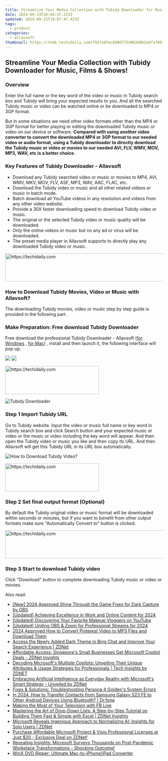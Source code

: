 ```yaml
---
title: Streamline Your Media Collection with Tubidy Downloader for Music, Films & Shows!
date: 2024-09-23T20:04:37.223Z
updated: 2024-09-25T19:07:47.423Z
tags:
  - product
categories:
  - allavsoft
thumbnail: https://thmb.techidaily.com/f567a9fec699d773d0b269b2abfaf091f129a875a6f111520a97150e50266041.jpg
---
```


## Streamline Your Media Collection with Tubidy Downloader for Music, Films & Shows!

### Overview

Enter the full name or the key word of the video or music in Tubidy search box and Tubidy will bring your expected results to you. And all the searched Tubidy music or video can be watched online or be downloaded to MP4 or 3GP format.

But in some situations we need other video formats other than the MP4 or 3GP format for better playing or editing the downloaded Tubidy music or video on our device or software. **Compared with using another video converter to convert the downloaded MP4 or 3GP format to our needed video or audio format, using a Tubidy downloader to directly download the Tubidy music or video or movies to our needed AVI, FLV, WMV, MOV, MP3, WAV, etc is a better choice.**

### Key Features of Tubidy Downloader - Allavsoft

* Download any Tubidy searched video or music or movies to MP4, AVI, WMV, MKV, MOV, FLV, ASF, MP3, WAV, AAC, FLAC, etc.
* Download the Tubidy video or music and all other related videos or music in batch mode.
* Batch download all YouTube videos in any resolution and videos from any other video website.
* Provide a 30X faster downloading speed to download Tubidy video or music.
* The original or the selected Tubidy video or music quality will be downloaded.
* Only the online videos or music but no any ad or virus will be downloaded.
* The preset media player in Allavsoft supports to directly play any downloaded Tubidy video or music.

<!-- affiliate ads begin -->
<a href="https://aligracehair.sjv.io/c/5597632/1997722/19272" target="_top" id="1997722">
  <img src="//a.impactradius-go.com/display-ad/19272-1997722" border="0" alt="https://techidaily.com" width="728" height="90"/>
</a>
<img height="0" width="0" src="https://aligracehair.sjv.io/i/5597632/1997722/19272" style="position:absolute;visibility:hidden;" border="0" />
<!-- affiliate ads end -->

### How to Download Tubidy Movies, Video or Music with Allavsoft?

The downloading Tubidy movies, video or music step by step guide is provided in the following part.

### Make Preparation: Free download Tubidy Downloader

Free download the professional Tubidy Downloader - Allavsoft ([for Windows](https://tools.techidaily.com/allavsoft/products/) , [for Mac](https://tools.techidaily.com/allavsoft/products/)) , install and then launch it, the following interface will pop up.

[![](https://www.allavsoft.com/how-to/../images/how-to/free-download-win.jpg)](https://tools.techidaily.com/allavsoft/products/) [![](https://www.allavsoft.com/how-to/../images/how-to/free-download-mac.jpg)](https://tools.techidaily.com/allavsoft/products/)

<!-- affiliate ads begin -->
<a href="https://aligracehair.sjv.io/c/5597632/1997675/19272" target="_top" id="1997675">
  <img src="//a.impactradius-go.com/display-ad/19272-1997675" border="0" alt="https://techidaily.com" width="300" height="90"/>
</a>
<img height="0" width="0" src="https://aligracehair.sjv.io/i/5597632/1997675/19272" style="position:absolute;visibility:hidden;" border="0" />
<!-- affiliate ads end -->

![Tubidy Downloader](https://www.allavsoft.com/how-to/../images/allavsoft/screen-shot-600.jpg)

### Step 1 Import Tubidy URL

Go to Tubidy website. Input the video or music full name or key word in Tubidy search box and click Search button and your expected music or video or the music or video including the key word will appear. And then open the Tubidy video or music you like and then copy its URL. And then Allavsoft will get this Tubidy URL in its URL box automatically.

![How to Download Tubidy Video?](https://www.allavsoft.com/how-to/../images/how-to/download-rtmp-video/download-rtmp-video.jpg)

<!-- affiliate ads begin -->
<a href="https://aligracehair.sjv.io/c/5597632/1959707/19272" target="_top" id="1959707">
  <img src="//a.impactradius-go.com/display-ad/19272-1959707" border="0" alt="https://techidaily.com" width="300" height="90"/>
</a>
<img height="0" width="0" src="https://aligracehair.sjv.io/i/5597632/1959707/19272" style="position:absolute;visibility:hidden;" border="0" />
<!-- affiliate ads end -->

### Step 2 Set final output format (Optional)

By default the Tubidy original video or music format will be downloaded within seconds or minutes, but if you want to benefit from other output formats make sure "Automatically Convert to" button is clicked.

<!-- affiliate ads begin -->
<a href="https://coinrule.sjv.io/c/5597632/1610918/18409" target="_top" id="1610918">
  <img src="//a.impactradius-go.com/display-ad/18409-1610918" border="0" alt="https://techidaily.com" width="728" height="90"/>
</a>
<img height="0" width="0" src="https://coinrule.sjv.io/i/5597632/1610918/18409" style="position:absolute;visibility:hidden;" border="0" />
<!-- affiliate ads end -->

### Step 3 Start to download Tubidy video

Click "Download" button to complete downloading Tubidy music or video or movies.

<ins class="adsbygoogle"
     style="display:block"
     data-ad-format="autorelaxed"
     data-ad-client="ca-pub-7571918770474297"
     data-ad-slot="1223367746"></ins>

<ins class="adsbygoogle"
     style="display:block"
     data-ad-client="ca-pub-7571918770474297"
     data-ad-slot="8358498916"
     data-ad-format="auto"
     data-full-width-responsive="true"></ins>

<span class="atpl-alsoreadstyle">Also read:</span>
<div><ul>
<li><a href="https://digital-screen-recording.techidaily.com/new-2024-approved-shine-through-the-game-fixes-for-dark-capture-by-obs/"><u>[New] 2024 Approved Shine Through the Game Fixes for Dark Capture by OBS</u></a></li>
<li><a href="https://facebook-video-share.techidaily.com/updated-achieving-excellence-in-work-and-online-content-for-2024/"><u>[Updated] Achieving Excellence in Work and Online Content for 2024</u></a></li>
<li><a href="https://youtube-sure.techidaily.com/ed-discovering-your-favorite-makeup-vloggers-on-youtube/"><u>[Updated] Discovering Your Favorite Makeup Vloggers on YouTube</u></a></li>
<li><a href="https://video-capture.techidaily.com/updated-uniting-obs-and-zoom-for-professional-streams-for-2024/"><u>[Updated] Uniting OBS & Zoom for Professional Streams for 2024</u></a></li>
<li><a href="https://some-techniques.techidaily.com/2024-approved-how-to-convert-pinterest-video-to-mp3-files-and-download-them/"><u>2024 Approved How to Convert Pinterest Video to MP3 Files and Download Them</u></a></li>
<li><a href="https://win-alternatives.techidaily.com/access-the-newly-added-dark-theme-in-bing-chat-and-improve-your-search-experience-zdnet/"><u>Access the Newly Added Dark Theme in Bing Chat and Improve Your Search Experience | ZDNet</u></a></li>
<li><a href="https://win-alternatives.techidaily.com/affordable-access-singapores-small-businesses-get-microsoft-copilot-deals-zdnet-insights/"><u>Affordable Access: Singapore's Small Businesses Get Microsoft Copilot Deals - ZDNet Insights</u></a></li>
<li><a href="https://win-alternatives.techidaily.com/decoding-microsofts-multiple-copilots-unveiling-their-unique-attributes-and-usage-strategies-for-professionals-tech-insights-by-zdnet/"><u>Decoding Microsoft's Multiple Copilots: Unveiling Their Unique Attributes & Usage Strategies for Professionals | Tech Insights by ZDNET</u></a></li>
<li><a href="https://win-alternatives.techidaily.com/embracing-artificial-intelligence-as-everyday-reality-with-microsofts-smart-strategy-unveiled-by-zdnet/"><u>Embracing Artificial Intelligence as Everyday Reality with Microsoft's Smart Strategy - Unveiled by ZDNet</u></a></li>
<li><a href="https://win-answers.techidaily.com/fixes-and-solutions-troubleshooting-persona-4-goldens-system-errors/"><u>Fixes & Solutions: Troubleshooting Persona 4 Golden's System Errors</u></a></li>
<li><a href="https://android-transfer.techidaily.com/in-2024-how-to-transfer-contacts-from-samsung-galaxy-s23-fe-to-other-android-devices-using-bluetooth-drfone-by-drfone-transfer-from-android-transfer-from-android/"><u>In 2024, How to Transfer Contacts from Samsung Galaxy S23 FE to Other Android Devices Using Bluetooth? | Dr.fone</u></a></li>
<li><a href="https://facebook-video-content.techidaily.com/making-the-most-of-your-television-with-fb-live/"><u>Making the Most of Your Television with FB Live</u></a></li>
<li><a href="https://win-alternatives.techidaily.com/mastering-the-art-of-drop-down-lists-a-step-by-step-tutorial-on-building-them-fast-and-simple-with-excel-zdnet-insights/"><u>Mastering the Art of Drop-Down Lists: A Step-by-Step Tutorial on Building Them Fast & Simple with Excel | ZDNet Insights</u></a></li>
<li><a href="https://win-alternatives.techidaily.com/microsoft-reveals-ingenious-approach-to-normalizing-ai-insights-for-solo-users-zdnet/"><u>Microsoft Reveals Ingenious Approach to Normalizing AI: Insights for Solo Users | ZDNet</u></a></li>
<li><a href="https://win-alternatives.techidaily.com/purchase-affordable-microsoft-project-and-visio-professional-licenses-at-just-20-exclusive-deal-on-zdnet/"><u>Purchase Affordable Microsoft Project & Visio Professional Licenses at Just $20 - Exclusive Deal on ZDNet!</u></a></li>
<li><a href="https://win-alternatives.techidaily.com/revealing-insights-microsoft-surveys-thousands-on-post-pandemic-workplace-transformations-shocking-outcome/"><u>Revealing Insights: Microsoft Surveys Thousands on Post-Pandemic Workplace Transformations - Shocking Outcome!</u></a></li>
<li><a href="https://tech-revival.techidaily.com/winx-dvd-ripper-ultimate-mac-to-iphoneipad-converter/"><u>WinX DVD Ripper: Ultimate Mac-to-iPhone/iPad Converter</u></a></li>
</ul></div>


